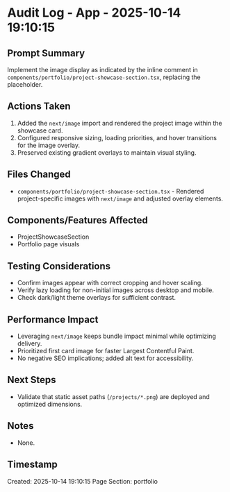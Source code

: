 # Audit Log - App - 2025-10-14 19:10:15

## Prompt Summary

Implement the image display as indicated by the inline comment in `components/portfolio/project-showcase-section.tsx`, replacing the placeholder.

## Actions Taken

1. Added the `next/image` import and rendered the project image within the showcase card.
2. Configured responsive sizing, loading priorities, and hover transitions for the image overlay.
3. Preserved existing gradient overlays to maintain visual styling.

## Files Changed

- `components/portfolio/project-showcase-section.tsx` - Rendered project-specific images with `next/image` and adjusted overlay elements.

## Components/Features Affected

- ProjectShowcaseSection
- Portfolio page visuals

## Testing Considerations

- Confirm images appear with correct cropping and hover scaling.
- Verify lazy loading for non-initial images across desktop and mobile.
- Check dark/light theme overlays for sufficient contrast.

## Performance Impact

- Leveraging `next/image` keeps bundle impact minimal while optimizing delivery.
- Prioritized first card image for faster Largest Contentful Paint.
- No negative SEO implications; added alt text for accessibility.

## Next Steps

- Validate that static asset paths (`/projects/*.png`) are deployed and optimized dimensions.

## Notes

- None.

## Timestamp

Created: 2025-10-14 19:10:15
Page Section: portfolio
